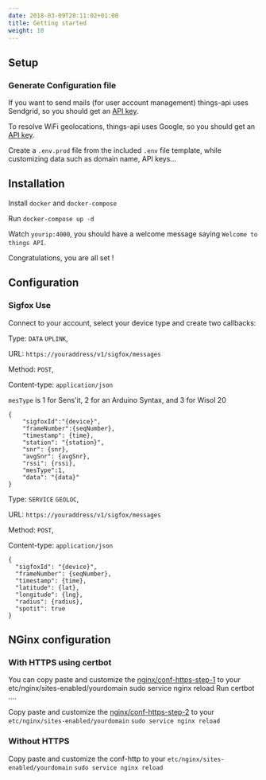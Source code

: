 ```yaml
---
date: 2018-03-09T20:11:02+01:00
title: Getting started
weight: 10
---
```


## Setup
### Generate Configuration file
If you want to send mails (for user account management) things-api uses Sendgrid, so you should get an [API key](https://app.sendgrid.com).

To resolve WiFi geolocations, things-api uses Google, so you should get an [API key](https://console.cloud.google.com/apis/).

Create a `.env.prod` file from the included `.env` file template, while customizing data such as domain name, API keys...

## Installation
Install `docker` and `docker-compose`

Run `docker-compose up -d`

Watch `yourip:4000`, you should have a welcome message saying `Welcome to things API`.

Congratulations, you are all set !

## Configuration
### Sigfox Use
Connect to your account, select your device type and create two callbacks:

Type: `DATA` `UPLINK`,

URL: `https://youraddress/v1/sigfox/messages`

Method: `POST`,

Content-type: `application/json`

`mesType` is 1 for Sens'it, 2 for an Arduino Syntax, and 3 for Wisol 20

```
{
    "sigfoxId":"{device}",
    "frameNumber":{seqNumber},
    "timestamp": {time},
    "station": "{station}",
    "snr": {snr},
    "avgSnr": {avgSnr},
    "rssi": {rssi},
    "mesType":1,
    "data": "{data}"
}
```


Type: `SERVICE` `GEOLOC`,

URL: `https://youraddress/v1/sigfox/messages`

Method: `POST`,

Content-type: `application/json`

```
{
  "sigfoxId": "{device}",
  "frameNumber": {seqNumber}, 
  "timestamp": {time},
  "latitude": {lat},
  "longitude": {lng},
  "radius": {radius},
  "spotit": true
}
```

## NGinx configuration
### With HTTPS using certbot
You can copy paste and customize the [nginx/conf-https-step-1](https://github.com/IoThingsDev/api/tree/master/nginx/conf-https-step-1) to your etc/nginx/sites-enabled/yourdomain
sudo service nginx reload
Run certbot ....

Copy paste and customize the [nginx/conf-https-step-2](https://github.com/IoThingsDev/api/tree/master/nginx/conf-https-step-2)
to your `etc/nginx/sites-enabled/yourdomain`
`sudo service nginx reload`

### Without HTTPS

Copy paste and customize the conf-http
to your `etc/nginx/sites-enabled/yourdomain`
`sudo service nginx reload`